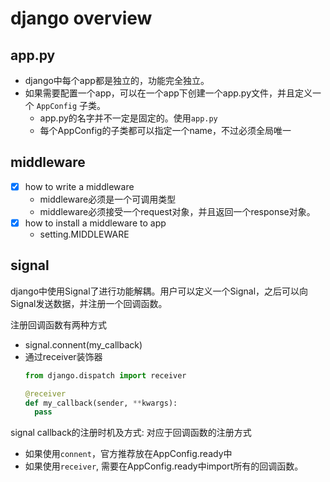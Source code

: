 # django overview

## app.py

- django中每个app都是独立的，功能完全独立。
- 如果需要配置一个app，可以在一个app下创建一个app.py文件，并且定义一个 `AppConfig` 子类。
  - app.py的名字并不一定是固定的。使用`app.py`
  - 每个AppConfig的子类都可以指定一个name，不过必须全局唯一

## middleware

- [x] how to write a middleware
  - middleware必须是一个可调用类型
  - middleware必须接受一个request对象，并且返回一个response对象。
- [x] how to install a middleware to app
  - setting.MIDDLEWARE


## signal

django中使用Signal了进行功能解耦。用户可以定义一个Signal，之后可以向Signal发送数据，并注册一个回调函数。

注册回调函数有两种方式
- signal.connent(my_callback)
- 通过receiver装饰器
  ```py
  from django.dispatch import receiver

  @receiver
  def my_callback(sender, **kwargs):
    pass
  ```

signal callback的注册时机及方式: 对应于回调函数的注册方式
- 如果使用`connent`，官方推荐放在AppConfig.ready中
- 如果使用`receiver`, 需要在AppConfig.ready中import所有的回调函数。
